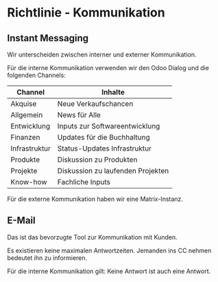 # Richtlinie - Kommunikation
## Instant Messaging

Wir unterscheiden zwischen interner und externer Kommunikation.

Für die interne Kommunikation verwenden wir den Odoo Dialog und die folgenden Channels:

| Channel       | Inhalte                           |
| ------------- | --------------------------------- |
| Akquise       | Neue Verkaufschancen              |
| Allgemein     | News für Alle                     |
| Entwicklung   | Inputs zur Softwareentwicklung    |
| Finanzen      | Updates für die Buchhaltung       |
| Infrastruktur | Status-Updates Infrastruktur      |
| Produkte      | Diskussion zu Produkten           |
| Projekte      | Diskussion zu laufenden Projekten |
| Know-how      | Fachliche Inputs                  |

Für die externe Kommunikation haben wir eine Matrix-Instanz.

## E-Mail

Das ist das bevorzugte Tool zur Kommunikation mit Kunden.

Es existieren keine maximalen Antwortzeiten. Jemanden ins CC nehmen bedeutet ihn zu informieren. 

Für die interne Kommunikation gilt: Keine Antwort ist auch eine Antwort.
